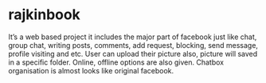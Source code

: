 # rajkinbook
It’s a web based project it includes the major part of facebook just like chat, group chat, writing posts, comments, add request, blocking, send message, profile visiting and etc. User can upload their picture also, picture will saved in a specific folder. Online, offline options are also given. Chatbox organisation is almost looks like original facebook.  
